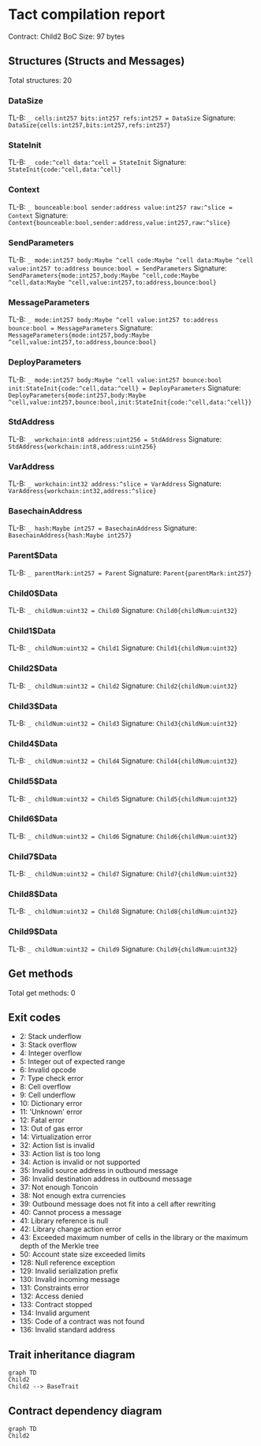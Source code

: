 # Tact compilation report
Contract: Child2
BoC Size: 97 bytes

## Structures (Structs and Messages)
Total structures: 20

### DataSize
TL-B: `_ cells:int257 bits:int257 refs:int257 = DataSize`
Signature: `DataSize{cells:int257,bits:int257,refs:int257}`

### StateInit
TL-B: `_ code:^cell data:^cell = StateInit`
Signature: `StateInit{code:^cell,data:^cell}`

### Context
TL-B: `_ bounceable:bool sender:address value:int257 raw:^slice = Context`
Signature: `Context{bounceable:bool,sender:address,value:int257,raw:^slice}`

### SendParameters
TL-B: `_ mode:int257 body:Maybe ^cell code:Maybe ^cell data:Maybe ^cell value:int257 to:address bounce:bool = SendParameters`
Signature: `SendParameters{mode:int257,body:Maybe ^cell,code:Maybe ^cell,data:Maybe ^cell,value:int257,to:address,bounce:bool}`

### MessageParameters
TL-B: `_ mode:int257 body:Maybe ^cell value:int257 to:address bounce:bool = MessageParameters`
Signature: `MessageParameters{mode:int257,body:Maybe ^cell,value:int257,to:address,bounce:bool}`

### DeployParameters
TL-B: `_ mode:int257 body:Maybe ^cell value:int257 bounce:bool init:StateInit{code:^cell,data:^cell} = DeployParameters`
Signature: `DeployParameters{mode:int257,body:Maybe ^cell,value:int257,bounce:bool,init:StateInit{code:^cell,data:^cell}}`

### StdAddress
TL-B: `_ workchain:int8 address:uint256 = StdAddress`
Signature: `StdAddress{workchain:int8,address:uint256}`

### VarAddress
TL-B: `_ workchain:int32 address:^slice = VarAddress`
Signature: `VarAddress{workchain:int32,address:^slice}`

### BasechainAddress
TL-B: `_ hash:Maybe int257 = BasechainAddress`
Signature: `BasechainAddress{hash:Maybe int257}`

### Parent$Data
TL-B: `_ parentMark:int257 = Parent`
Signature: `Parent{parentMark:int257}`

### Child0$Data
TL-B: `_ childNum:uint32 = Child0`
Signature: `Child0{childNum:uint32}`

### Child1$Data
TL-B: `_ childNum:uint32 = Child1`
Signature: `Child1{childNum:uint32}`

### Child2$Data
TL-B: `_ childNum:uint32 = Child2`
Signature: `Child2{childNum:uint32}`

### Child3$Data
TL-B: `_ childNum:uint32 = Child3`
Signature: `Child3{childNum:uint32}`

### Child4$Data
TL-B: `_ childNum:uint32 = Child4`
Signature: `Child4{childNum:uint32}`

### Child5$Data
TL-B: `_ childNum:uint32 = Child5`
Signature: `Child5{childNum:uint32}`

### Child6$Data
TL-B: `_ childNum:uint32 = Child6`
Signature: `Child6{childNum:uint32}`

### Child7$Data
TL-B: `_ childNum:uint32 = Child7`
Signature: `Child7{childNum:uint32}`

### Child8$Data
TL-B: `_ childNum:uint32 = Child8`
Signature: `Child8{childNum:uint32}`

### Child9$Data
TL-B: `_ childNum:uint32 = Child9`
Signature: `Child9{childNum:uint32}`

## Get methods
Total get methods: 0

## Exit codes
* 2: Stack underflow
* 3: Stack overflow
* 4: Integer overflow
* 5: Integer out of expected range
* 6: Invalid opcode
* 7: Type check error
* 8: Cell overflow
* 9: Cell underflow
* 10: Dictionary error
* 11: 'Unknown' error
* 12: Fatal error
* 13: Out of gas error
* 14: Virtualization error
* 32: Action list is invalid
* 33: Action list is too long
* 34: Action is invalid or not supported
* 35: Invalid source address in outbound message
* 36: Invalid destination address in outbound message
* 37: Not enough Toncoin
* 38: Not enough extra currencies
* 39: Outbound message does not fit into a cell after rewriting
* 40: Cannot process a message
* 41: Library reference is null
* 42: Library change action error
* 43: Exceeded maximum number of cells in the library or the maximum depth of the Merkle tree
* 50: Account state size exceeded limits
* 128: Null reference exception
* 129: Invalid serialization prefix
* 130: Invalid incoming message
* 131: Constraints error
* 132: Access denied
* 133: Contract stopped
* 134: Invalid argument
* 135: Code of a contract was not found
* 136: Invalid standard address

## Trait inheritance diagram

```mermaid
graph TD
Child2
Child2 --> BaseTrait
```

## Contract dependency diagram

```mermaid
graph TD
Child2
```